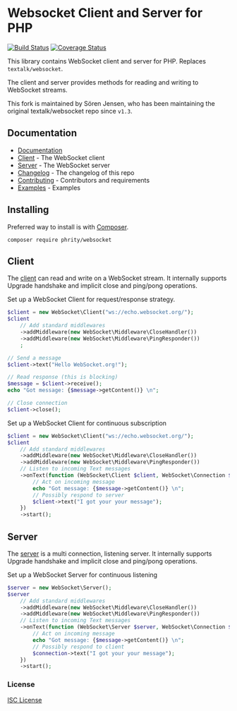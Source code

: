 # Websocket Client and Server for PHP

[![Build Status](https://github.com/sirn-se/websocket-php/actions/workflows/acceptance.yml/badge.svg)](https://github.com/sirn-se/websocket-php/actions)
[![Coverage Status](https://coveralls.io/repos/github/sirn-se/websocket-php/badge.svg?branch=v2.0-main)](https://coveralls.io/github/sirn-se/websocket-php)

This library contains WebSocket client and server for PHP.
Replaces `textalk/websocket`.

The client and server provides methods for reading and writing to WebSocket streams.

This fork is maintained by Sören Jensen, who has been maintaining the original textalk/websocket
repo since `v1.3`.

## Documentation

* [Documentation](docs/Index.md)
* [Client](docs/Client.md) - The WebSocket client
* [Server](docs/Server.md) - The WebSocket server
* [Changelog](docs/Changelog.md) - The changelog of this repo
* [Contributing](docs/Contributing.md) - Contributors and requirements
* [Examples](docs/Examples.md) - Examples

## Installing

Preferred way to install is with [Composer](https://getcomposer.org/).
```
composer require phrity/websocket
```

## Client

The [client](docs/Client.md) can read and write on a WebSocket stream.
It internally supports Upgrade handshake and implicit close and ping/pong operations.

Set up a WebSocket Client for request/response strategy.
```php
$client = new WebSocket\Client("ws://echo.websocket.org/");
$client
    // Add standard middlewares
    ->addMiddleware(new WebSocket\Middleware\CloseHandler())
    ->addMiddleware(new WebSocket\Middleware\PingResponder())
    ;

// Send a message
$client->text("Hello WebSocket.org!");

// Read response (this is blocking)
$message = $client->receive();
echo "Got message: {$message->getContent()} \n";

// Close connection
$client->close();
```

Set up a WebSocket Client for continuous subscription
```php
$client = new WebSocket\Client("ws://echo.websocket.org/");
$client
    // Add standard middlewares
    ->addMiddleware(new WebSocket\Middleware\CloseHandler())
    ->addMiddleware(new WebSocket\Middleware\PingResponder())
    // Listen to incoming Text messages
    ->onText(function (WebSocket\Client $client, WebSocket\Connection $connection, WebSocket\Message\Message $message) {
        // Act on incoming message
        echo "Got message: {$message->getContent()} \n";
        // Possibly respond to server
        $client->text("I got your your message");
    })
    ->start();
```


## Server

The [server](docs/Server.md) is a multi connection, listening server.
It internally supports Upgrade handshake and implicit close and ping/pong operations.

Set up a WebSocket Server for continuous listening
```php
$server = new WebSocket\Server();
$server
    // Add standard middlewares
    ->addMiddleware(new WebSocket\Middleware\CloseHandler())
    ->addMiddleware(new WebSocket\Middleware\PingResponder())
    // Listen to incoming Text messages
    ->onText(function (WebSocket\Server $server, WebSocket\Connection $connection, WebSocket\Message\Message $message) {
        // Act on incoming message
        echo "Got message: {$message->getContent()} \n";
        // Possibly respond to client
        $connection->text("I got your your message");
    })
    ->start();
```

### License

[ISC License](COPYING.md)

